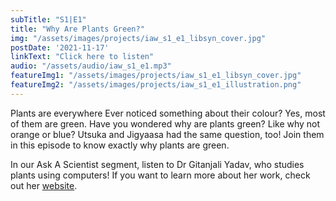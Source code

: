 ```yaml
---
subTitle: "S1|E1" 
title: "Why Are Plants Green?"
img: "/assets/images/projects/iaw_s1_e1_libsyn_cover.jpg"
postDate: '2021-11-17'
linkText: "Click here to listen"
audio: "/assets/audio/iaw_s1_e1.mp3"
featureImg1: "/assets/images/projects/iaw_s1_e1_libsyn_cover.jpg"
featureImg2: "/assets/images/projects/iaw_s1_e1_illustration.png"
---
```

Plants are everywhere Ever noticed something about their colour? Yes, most of them are green. Have you wondered why are plants green? Like why not orange or blue? Utsuka and Jigyaasa had the same question, too! Join them in this episode to know exactly why plants are green. 

In our Ask A Scientist segment, listen to Dr Gitanjali Yadav, who studies plants using computers! If you want to learn more about her work, check out her [website](http://www.nipgr.ac.in/research/dr_gyadav.php).
